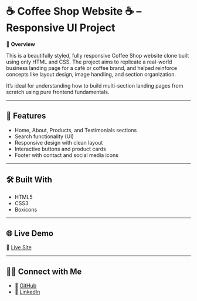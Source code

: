 # ☕ Coffee Shop Website ☕ – Responsive UI Project

📌 **Overview**

This is a beautifully styled, fully responsive Coffee Shop website clone built using only HTML and CSS. The project aims to replicate a real-world business landing page for a café or coffee brand, and helped reinforce concepts like layout design, image handling, and section organization.

It’s ideal for understanding how to build multi-section landing pages from scratch using pure frontend fundamentals.

---

## 🌟 Features

- Home, About, Products, and Testimonials sections
- Search functionality (UI)
- Responsive design with clean layout
- Interactive buttons and product cards
- Footer with contact and social media icons

---

## 🛠️ Built With

- HTML5
- CSS3
- Boxicons

---

## 🌐 Live Demo

🔗 [Live Site](#)

---

## 🙋‍♂️ Connect with Me

- 🔗 [GitHub](https://github.com/TanmayMargaj35)
- 💼 [LinkedIn](https://www.linkedin.com/in/tanmay-margaj-5598542bb)

